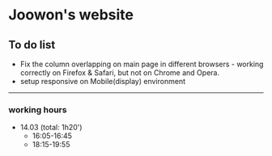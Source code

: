 Joowon's website
=================

To do list
-----------

* Fix the column overlapping on main page in different browsers - working correctly on Firefox & Safari, but not on Chrome and Opera.
* setup responsive on Mobile(display) environment 

---------------

### working hours
* 14.03 (total: 1h20')
  - 16:05-16:45
  - 18:15-19:55

